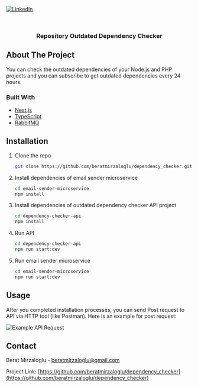 <div id="top"></div>

[![LinkedIn][linkedin-shield]][linkedin-url]

<!-- PROJECT LOGO -->
<br />
<div align="center">

<h3 align="center">Repository Outdated Dependency Checker</h3>

</div>

<!-- ABOUT THE PROJECT -->

## About The Project

You can check the outdated dependencies of your Node.js and PHP projects and you can subscribe to get outdated dependencies every 24 hours.

### Built With

- [Nest.js](https://nestjs.com/)
- [TypeScript](https://www.typescriptlang.org/)
- [RabbitMQ](https://www.rabbitmq.com/)

<!-- INSTALLATION -->

## Installation

1. Clone the repo
   ```sh
   git clone https://github.com/beratmirzaloglu/dependency_checker.git
   ```
2. Install dependencies of email sender microservice
   ```sh
   cd email-sender-microservice
   npm install
   ```
3. Install dependencies of outdated dependency checker API project
   ```sh
   cd dependency-checker-api
   npm install
   ```
4. Run API
   ```sh
   cd dependency-checker-api
   npm run start:dev
   ```
5. Run email sender microservice
   ```sh
   cd email-sender-microservice
   npm run start:dev
   ```

<!-- USAGE EXAMPLES -->

## Usage

After you completed installation processes, you can send Post request to API via HTTP tool (like Postman). Here is an example for post request:

![Example API Request](https://i.hizliresim.com/s204mb4.png)

<!-- CONTACT -->

## Contact

Berat Mirzaloglu - beratmirzaloglu@gmail.com

Project Link: [https://github.com/beratmirzaloglu/dependency_checker](https://github.com/beratmirzaloglu/dependency_checker)

[linkedin-shield]: https://img.shields.io/badge/-LinkedIn-black.svg?style=for-the-badge&logo=linkedin&colorB=555
[linkedin-url]: https://linkedin.com/in/beratmirzaloglu
